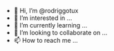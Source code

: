 - 👋 Hi, I’m @rodriggotux
- 👀 I’m interested in ...
- 🌱 I’m currently learning ...
- 💞️ I’m looking to collaborate on ...
- 📫 How to reach me ...

<!---
rodriggotux/rodriggotux is a ✨ special ✨ repository because its `README.md` (this file) appears on your GitHub profile.
You can click the Preview link to take a look at your changes.
--->
